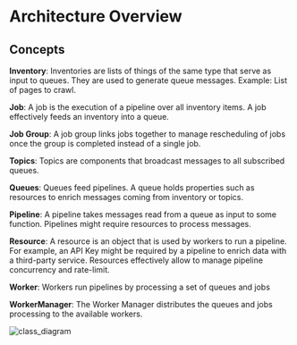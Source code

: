 # Architecture Overview


## Concepts

**Inventory**: Inventories are lists of things of the same type that serve as input to queues. They are used to generate queue messages. Example: List of pages to crawl.

**Job**: A job is the execution of a pipeline over all inventory items. A job effectively feeds an inventory into a queue.

**Job Group**: A job group links jobs together to manage rescheduling of jobs once the group is completed instead of a single job.

**Topics**: Topics are components that broadcast messages to all subscribed queues.

**Queues**: Queues feed pipelines. A queue holds properties such as resources to enrich messages coming from inventory or topics.

**Pipeline**: A pipeline takes messages read from a queue as input to some function. Pipelines might require resources to process messages.

**Resource**: A resource is an object that is used by workers to run a pipeline. For example, an API Key might be required by a pipeline to enrich data with a third-party service. Resources effectively allow to manage pipeline concurrency and rate-limit.

**Worker**: Workers run pipelines by processing a set of queues and jobs

**WorkerManager**: The Worker Manager distributes the queues and jobs processing to the available workers.

![class_diagram](https://www.plantuml.com/plantuml/proxy?cache=no&fmt=svg&src=https://github.com/Flared/saturn/raw/main/docs/plantuml/class_diagram.plantuml)
